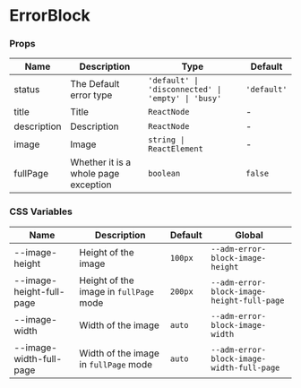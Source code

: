 # ErrorBlock

<code src="./demos/demo-basic.tsx"></code>

<code src="./demos/demo-full-page.tsx"></code>

<code src="./demos/demo2.tsx"></code>

### Props

| Name        | Description                          | Type                                               | Default     |
| ----------- | ------------------------------------ | -------------------------------------------------- | ----------- |
| status      | The Default error type               | `'default' \| 'disconnected' \| 'empty' \| 'busy'` | `'default'` |
| title       | Title                                | `ReactNode`                                        | -           |
| description | Description                          | `ReactNode`                                        | -           |
| image       | Image                                | `string \| ReactElement`                           | -           |
| fullPage    | Whether it is a whole page exception | `boolean`                                          | `false`     |

### CSS Variables

| Name                     | Description                            | Default | Global                                     |
| ------------------------ | -------------------------------------- | ------- | ------------------------------------------ |
| --image-height           | Height of the image                    | `100px` | `--adm-error-block-image-height`           |
| --image-height-full-page | Height of the image in `fullPage` mode | `200px` | `--adm-error-block-image-height-full-page` |
| --image-width            | Width of the image                     | `auto`  | `--adm-error-block-image-width`            |
| --image-width-full-page  | Width of the image in `fullPage` mode  | `auto`  | `--adm-error-block-image-width-full-page`  |
